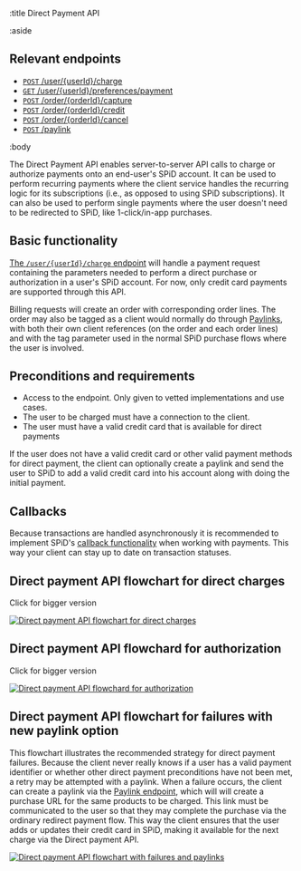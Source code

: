 :title Direct Payment API

:aside

## Relevant endpoints

- [`POST` /user/{userId}/charge](/endpoints/POST/user/{userId}/charge)
- [`GET` /user/{userId}/preferences/payment](/endpoints/GET/user/{userId}/preferences/payment)
- [`POST` /order/{orderId}/capture](/endpoints/POST/order/{orderId}/capture)
- [`POST` /order/{orderId}/credit](/endpoints/POST/order/{orderId}/credit)
- [`POST` /order/{orderId}/cancel](/endpoints/POST/order/{orderId}/cancel)
- [`POST` /paylink](/endpoints/POST/paylink)

:body

The Direct Payment API enables server-to-server API calls to charge or authorize
payments onto an end-user's SPiD account. It can be used to perform recurring
payments where the client service handles the recurring logic for its
subscriptions (i.e., as opposed to using SPiD subscriptions). It can also be
used to perform single payments where the user doesn't need to be redirected to
SPiD, like 1-click/in-app purchases.

## Basic functionality

[The `/user/{userId}/charge` endpoint](/endpoints/POST/user/{userId}/charge)
will handle a payment request containing the parameters needed to perform a
direct purchase or authorization in a user's SPiD account. For now, only credit
card payments are supported through this API.

Billing requests will create an order with corresponding order lines. The order
may also be tagged as a client would normally do through
[Paylinks](/paylink-api/), with both their own client references (on the order
and each order lines) and with the tag parameter used in the normal SPiD
purchase flows where the user is involved.

## Preconditions and requirements

* Access to the endpoint. Only given to vetted implementations and use cases.
* The user to be charged must have a connection to the client.
* The user must have a valid credit card that is available for direct payments

If the user does not have a valid credit card or other valid payment methods for
direct payment, the client can optionally create a paylink and send the user to
SPiD to add a valid credit card into his account along with doing the initial
payment.

## Callbacks

Because transactions are handled asynchronously it is recommended to implement
SPiD's [callback functionality](/callbacks/) when working with payments. This
way your client can stay up to date on transaction statuses.

## Direct payment API flowchart for direct charges

Click for bigger version

[![Direct payment API flowchart for direct charges](/images/direct_payment_api_flow_direct.png)](/images/direct_payment_api_flow_direct.png)

## Direct payment API flowchard for authorization

Click for bigger version

[![Direct payment API flowchard for authorization](/images/direct_payment_api_flow_authorize.png)](/images/direct_payment_api_flow_authorize.png)

## Direct payment API flowchart for failures with new paylink option

This flowchart illustrates the recommended strategy for direct payment failures.
Because the client never really knows if a user has a valid payment identifier
or whether other direct payment preconditions have not been met, a retry may be
attempted with a paylink. When a failure occurs, the client can create a paylink
via the [Paylink endpoint](/endpoints/POST/paylink), which will will create a
purchase URL for the same products to be charged. This link must be communicated
to the user so that they may complete the purchase via the ordinary redirect
payment flow. This way the client ensures that the user adds or updates their
credit card in SPiD, making it available for the next charge via the Direct
payment API.

[![Direct payment API flowchart with failures and paylinks](/images/direct_payment_paylink.png)](/images/direct_payment_paylink.png)

